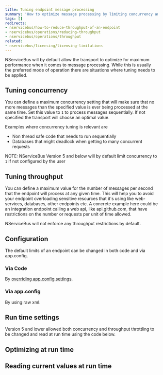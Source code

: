 ```yaml
---
title: Tuning endpoint message processing
summary: 'How to optimize message processing by limiting concurrency and/or throughput.'
tags: []
redirects:
- nservicebus/how-to-reduce-throughput-of-an-endpoint
- nservicebus/operations/reducing-throughput
- nservicebus/operations/throughput
related:
- nservicebus/licensing/licensing-limitations
---
```

NServiceBus will by default allow the transport to optimize for maximum performance when it comes to message processing. While this is usually the preferred mode of operation there are situations where tuning needs to be applied.


## Tuning concurrency

You can define a maximum concurrency setting that will make sure that no more messages than the specified value is ever being processed at the same time. Set this value to `1` to process messages sequentially. If not specified the transport will choose an optimal value.

Examples where concurrency tuning is relevant are

 * Non thread safe code that needs to run sequentially
 * Databases that might deadlock when getting to many concurrent requests

NOTE: NServiceBus Version 5 and below will by default limit concurrency to `1` if not configured by the user


## Tuning throughput

You can define a maximum value for the number of messages per second that the endpoint will process at any given time. This will help you to avoid your endpoint overloading sensitive resources that it's using like web-services, databases, other endpoints etc. A concrete example here could be an integration endpoint calling a web api, like api.github.com, that have restrictions on the number or requests per unit of time allowed.

NServiceBus will not enforce any throughput restrictions by default.


## Configuration

The default limits of an endpoint can be changed in both code and via app.config.


### Via Code 

By [overriding app.config settings](/nservicebus/hosting/custom-configuration-providers.md).

<!-- import TuningFromCode--->


### Via app.config

By using raw xml.

<!-- import TuningFromAppConfig--->


## Run time settings

Version 5 and lower allowed both concurrency and throughput throttling to be changed and read at run time using the code below.


## Optimizing at run time

<!-- import ChangeTuning--->


## Reading current values at run time

<!-- import ReadTuning--->
